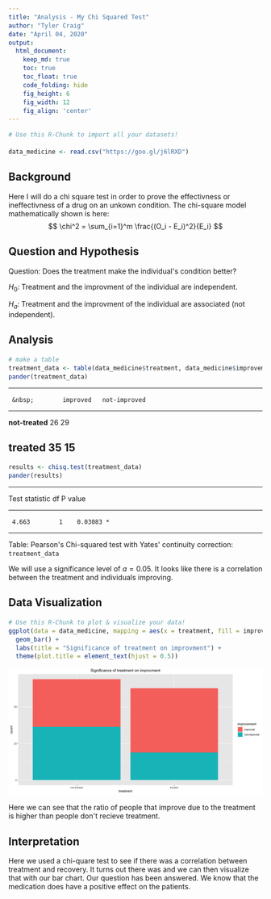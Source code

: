 ```yaml
---
title: "Analysis - My Chi Squared Test"
author: "Tyler Craig"
date: "April 04, 2020"
output:
  html_document:  
    keep_md: true
    toc: true
    toc_float: true
    code_folding: hide
    fig_height: 6
    fig_width: 12
    fig_align: 'center'
---
```







```r
# Use this R-Chunk to import all your datasets!

data_medicine <- read.csv("https://goo.gl/j6lRXD")
```

## Background

Here I will do a chi square test in order to prove the effectivness or ineffectivness of a drug on an unkown condition. The chi-square model mathematically shown is here:
$$
  \chi^2 = \sum_{i=1}^m \frac{(O_i - E_i)^2}{E_i}
$$

## Question and Hypothesis

Question: Does the treatment make the individual's condition better?

$H_0$: Treatment and the improvment of the individual are independent.

$H_a$: Treatment and the improvment of the individual are associated (not independent).

## Analysis


```r
# make a table
treatment_data <- table(data_medicine$treatment, data_medicine$improvement)
pander(treatment_data)
```


-------------------------------------------
     &nbsp;        improved   not-improved 
----------------- ---------- --------------
 **not-treated**      26           29      

   **treated**        35           15      
-------------------------------------------

```r
results <- chisq.test(treatment_data)
pander(results)
```


---------------------------------
 Test statistic   df    P value  
---------------- ---- -----------
     4.663        1    0.03083 * 
---------------------------------

Table: Pearson's Chi-squared test with Yates' continuity correction: `treatment_data`

We will use a significance level of $a=0.05$. It looks like there is a correlation between the treatment and individuals improving. 


## Data Visualization


```r
# Use this R-Chunk to plot & visualize your data!
ggplot(data = data_medicine, mapping = aes(x = treatment, fill = improvement)) +
  geom_bar() +
  labs(title = "Significance of treatment on improvment") +
  theme(plot.title = element_text(hjust = 0.5))
```

![](MyChiSquaredTest_files/figure-html/plot_data-1.png)<!-- -->

Here we can see that the ratio of people that improve due to the treatment is higher than people don't recieve treatment.


## Interpretation

Here we used a chi-quare test to see if there was a correlation between treatment and recovery. It turns out there was and we can then visualize that with our bar chart. Our question has been answered. We know that the medication does have a positive effect on the patients. 




